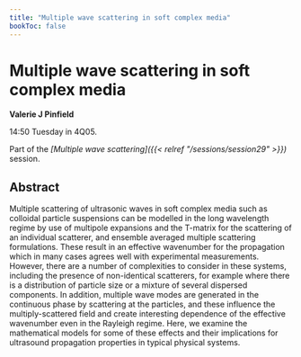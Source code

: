 ```yaml
---
title: "Multiple wave scattering in soft complex media"
bookToc: false
---
```


# Multiple wave scattering in soft complex media

**Valerie J Pinfield**

14:50 Tuesday in 4Q05.

Part of the *[Multiple wave scattering]({{< relref "/sessions/session29" >}})* session.

## Abstract

Multiple scattering of ultrasonic waves in soft complex media such as colloidal particle suspensions can be modelled in the long wavelength regime by use of multipole expansions and the T-matrix for the scattering of an individual scatterer, and ensemble averaged multiple scattering formulations. These result in an effective wavenumber for the propagation which in many cases agrees well with experimental measurements. However, there are a number of complexities to consider in these systems, including the presence of non-identical scatterers, for example where there is a distribution of particle size or a mixture of several dispersed components. In addition, multiple wave modes are generated in the continuous phase by scattering at the particles, and these influence the multiply-scattered field and create interesting dependence of the effective wavenumber even in the Rayleigh regime. Here, we examine the mathematical models for some of these effects and their implications for ultrasound propagation properties in typical physical systems. 


